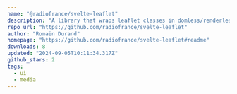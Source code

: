 ```yaml
---
name: "@radiofrance/svelte-leaflet"
description: "A library that wraps leaflet classes in domless/renderless svelte components."
repo_url: "https://github.com/radiofrance/svelte-leaflet"
author: "Romain Durand"
homepage: "https://github.com/radiofrance/svelte-leaflet#readme"
downloads: 8
updated: "2024-09-05T10:11:34.317Z"
github_stars: 2
tags: 
  - ui
  - media
---
```

